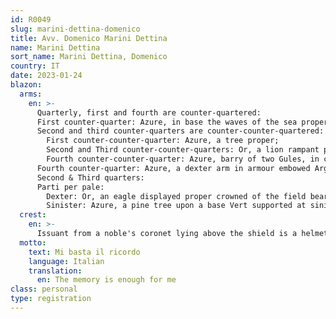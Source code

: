 ```yaml
---
id: R0049
slug: marini-dettina-domenico
title: Avv. Domenico Marini Dettina
name: Marini Dettina
sort_name: Marini Dettina, Domenico
country: IT
date: 2023-01-24
blazon:
  arms:
    en: >-
      Quarterly, first and fourth are counter-quartered:
      First counter-quarter: Azure, in base the waves of the sea proper and in chief a mullet of eight points Or (MARINI-antica);
      Second and third counter-quarters are counter-counter-quartered:
        First counter-counter-quarter: Azure, a tree proper;
        Second and Third counter-counter-quarters: Or, a lion rampant proper;
        Fourth counter-counter-quarter: Azure, barry of two Gules, in chief a mullet of eight points Sable (all DETTINA);
      Fourth counter-quarter: Azure, a dexter arm in armour embowed Argent, holding in its hand proper a sprig of rosemary Vert, and in base a triple mount Or (MARINI - moderna);
      Second & Third quarters:
      Parti per pale:
        Dexter: Or, an eagle displayed proper crowned of the field bearing on its chest an escutcheon charged with the Arms of Hohenzollern and holding in its talons a wreath of roses from which is pendent the white enamelled cross patty of the Order of the Red Eagle of Prussia;
        Sinister: Azure, a pine tree upon a base Vert supported at sinister by a lion passant proper, and in chief three mullets Argent fesswise (VALERIO).
  crest:
    en: >-
      Issuant from a noble's coronet lying above the shield is a helmet befitting his degree with mantling Azure doubled Or bearing upon a wreath of the liveries as a crest, a Count's coronet.
  motto:
    text: Mi basta il ricordo
    language: Italian
    translation:
      en: The memory is enough for me
class: personal
type: registration
---
```

